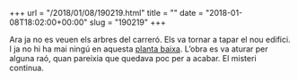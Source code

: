 +++
url = "/2018/01/08/190219.html"
title = ""
date = "2018-01-08T18:02:00+00:00"
slug = "190219"
+++

Ara ja no es veuen els arbres del carreró. Els va tornar a tapar el nou edifici. I ja no hi ha mai ningú en aquesta [planta baixa](/2017/01/08/202112.html). L’obra es va aturar per alguna raó, quan pareixia que quedava poc per a acabar. El misteri continua.

